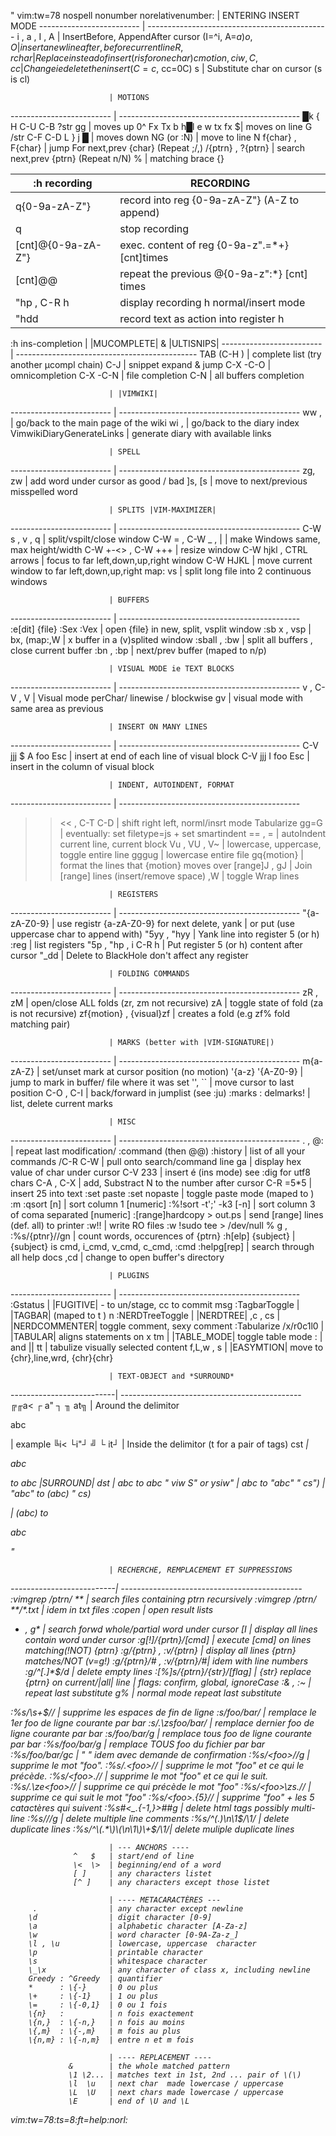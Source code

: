 " vim:tw=78 nospell nonumber norelativenumber:
                          | ENTERING INSERT MODE
------------------------- | ---------------------------------------------
i , a , I , A             | InsertBefore, AppendAfter cursor (I=^i, A=$a)
o , O                     | insert a new line after, before current line
R , r{char}               | Replace instead of insert (r is for one char)
c{motion} , ciw , C , cc  | Change ie delete then insert (C=c$, cc=0C)
s                         | Substitute char on cursor (s is cl)

                          | MOTIONS
------------------------- | ---------------------------------------------
 █k { H  C-U C-B ?str gg  | moves up
0^ Fx Tx b h█l e w tx fx $| moves on line
 G /str C-F C-D L } j █   | moves down
NG (or :N)                | move to line N
f{char} , F{char}         | jump For next,prev {char} (Repeat ;/,)
/{ptrn} , ?{ptrn}         | search   next,prev {ptrn} (Repeat n/N)
%                         | matching brace {}[]()

:h recording              | RECORDING
------------------------- | ---------------------------------------------
q{0-9a-zA-Z"}             | record into reg {0-9a-zA-Z"} (A-Z to append)
q                         | stop recording
[cnt]@{0-9a-zA-Z"}        | exec. content of reg {0-9a-z".=*+} [cnt]times
[cnt]@@                   | repeat the previous @{0-9a-z":*} [cnt] times
"hp , C-R    h            | display recording h normal/insert mode
"hdd                      | record text as action into register h

:h ins-completion         | |MUCOMPLETE| & |ULTISNIPS|
------------------------- | ---------------------------------------------
TAB   (C-H   )            | complete list (try another µcompl chain)
C-J                       | snippet expand & jump
C-X   -C-O                | omnicompletion
C-X   -C-N                | file completion
C-N                       | all buffers completion

                          | |VIMWIKI|
------------------------- | ---------------------------------------------
<Leader>ww , <BS>         | go/back to the main page of the wiki
<Leader>wi , <BS>         | go/back to the diary index
VimwikiDiaryGenerateLinks | generate diary with available links

                          | SPELL
------------------------- | ---------------------------------------------
zg, zw                    | add word under cursor as good / bad
]s, [s                    | move to next/previous misspelled word

                          | SPLITS |VIM-MAXIMIZER|
------------------------- | ---------------------------------------------
C-W    s , v , q          | split/vspilt/close window
C-W    =   , C-W    _ , | | make Windows same, max height/width
C-W    +-<> , C-W    +++  | resize window
C-W    hjkl , CTRL arrows | focus to far left,down,up,right window
C-W    HJKL               | move current window to far left,down,up,right
map: <Leader>vs           | split long file into 2 continuous windows

                          | BUFFERS
------------------------- | ---------------------------------------------
:e[dit] {file}  :Sex :Vex | open {file} in new, split, vsplit window
:sb x , vsp | bx, (map:,W | x buffer in a (v)splited window
:sball , :bw              | split all buffers , close current buffer
:bn , :bp                 | next/prev buffer (maped to <Leader>n/p)

                          | VISUAL MODE ie TEXT BLOCKS
------------------------- | ---------------------------------------------
v , C-V     , V           | Visual mode perChar/ linewise / blockwise
gv                        | visual mode with same area as previous

                          | INSERT ON MANY LINES
------------------------- | ---------------------------------------------
C-V     jjj $ A foo Esc   | insert at end of each line of visual block
C-V     jjj I foo Esc     | insert in the column of visual block

                          | INDENT, AUTOINDENT, FORMAT
------------------------- | ---------------------------------------------
>>  << , C-T     C-D      | shift right left, norml/insrt mode Tabularize
gg=G                      | eventually: set filetype=js + set smartindent
== , =                    | autoIndent current line, current block
Vu , VU , V~              | lowercase, uppercase, toggle entire line
gggug                     | lowercase entire file
gq{motion}                | format the lines that {motion} moves over
[range]J , gJ             | Join [range] lines (insert/remove space)
,W                        | toggle Wrap lines

                          | REGISTERS
------------------------- | ---------------------------------------------
"{a-zA-Z0-9}              | use registr {a-zA-Z0-9} for next delete, yank
                          |    or put (use uppercase char to append with)
"5yy , "hyy               | Yank line into register 5 (or h)
:reg                      | list registers
"5p  , "hp , i C-R    h   | Put register 5 (or h) content after cursor
"_dd                      | Delete to BlackHole don't affect any register

                          | FOLDING COMMANDS
------------------------- | ---------------------------------------------
zR , zM                   | open/close ALL folds (zr, zm not recursive)
zA                        | toggle state of fold (za is not recursive)
zf{motion} , {visual}zf   | creates a fold (e.g zf% fold matching pair)

                          | MARKS (better with |VIM-SIGNATURE|)
------------------------- | ---------------------------------------------
m{a-zA-Z}                 | set/unset mark at cursor position (no motion)
'{a-z} '{A-Z0-9}          | jump to mark in buffer/ file where it was set
'', ``                    | move cursor to last position
C-O   , C-I               | back/forward in jumplist (see :ju)
:marks  : delmarks!       | list, delete current marks

                          | MISC
------------------------- | ---------------------------------------------
.   ,   @:                | repeat last modification/ :command (then @@)
:history                  | list of all your commands
/C-R    C-W               | pull <cword> onto search/command line
ga                        | display hex value of char under cursor
C-V    233                | insert é (ins mode) see :dig for utf8 chars
C-A     , C-X             | add, Substract N to the number after cursor
C-R    =5*5               | insert 25 into text
:set paste :set nopaste   | toggle paste mode (maped to <F12>)
:m :qsort [n]                 | sort column 1 [numeric]
:%!sort -t';' -k3 [-n]    | sort column 3 of coma separated [numeric]
:[range]hardcopy > out.ps | send [range] lines (def. all) to printer
:w!!                      | write RO files :w !sudo tee > /dev/null %
g<C-G> , :%s/{ptnr}//gn   | count words, occurences of {ptrn}
:h[elp] {subject}         | {subject} is cmd, i_cmd, v_cmd, c_cmd, :cmd
:helpg[rep]               | search through all help docs
,cd                       | change to open buffer's directory

                          | PLUGINS
------------------------- | ---------------------------------------------
:Gstatus                  | |FUGITIVE| - to un/stage, cc to commit msg
:TagbarToggle             | |TAGBAR| (maped to <Leader>t )
<Leader>n :NERDTreeToggle | |NERDTREE|
,c<Space>  ,  cs          | |NERDCOMMENTER| toggle comment, sexy comment
:Tabularize /x/r0c1l0     | |TABULAR| aligns statements on x
<Leader>tm                | |TABLE_MODE| toggle table mode : | and ||
<Leader>tt                |            tabulize visually selected content
<Leader>f,L,w   ,   s     | |EASYMTION| move to {chr},line,wrd, {chr}{chr}

                          | TEXT-OBJECT and *SURROUND*
--------------------------| ---------------------------------------------
╔╓a<    ┌ a" ┐ ╖      at╗ | Around the delimitor
 <p id= " xy " > abc </p> |    example
  ╚i<    └i"┘ ╝ └ it┘     | Inside the delimitor (t for a pair of tags)
cst<i>                    | <p>abc</p> to <i>abc</i>  |SURROUND|
dst                       | <i>abc</i> to abc            "
viw S" or ysiw"           | abc to "abc"                 "
cs")                      | "abc" to (abc)               "
cs)<p>                    | (abc) to <p>abc</p>          "

                          | RECHERCHE, REMPLACEMENT ET SUPPRESSIONS
--------------------------| ---------------------------------------------
:vimgrep /ptrn/ **        | search files containing ptrn recursively
:vimgrep /ptrn/ **/*.txt  |  idem in txt files
:copen              |  open result lists
* , g*                    | search forwd whole/partial word under cursor
[I                        | display all lines contain word under cursor
:g[!]/{prtn}/[cmd]        | execute [cmd] on lines matching(!NOT) {ptrn}
:g/{ptrn}    , :v/{ptrn}  | display all lines {ptrn} matches/NOT (v=g!)
:g/{ptrn}/#  , :v/{ptrn}/#|   idem with line numbers
:g/^[\.]*$/d              | delete empty lines
:[%]s/{ptrn}/{str}/[flag] | {str} replace {ptrn} on current/|all| line
                          | flags: *c*onfirm, *g*lobal, *i*gnoreCase
:& , :~                   | repeat last substitute
g%                        | normal mode repeat last substitute

:%s/\s\+$//               | supprime les espaces de fin de ligne
:s/foo/bar/               | remplace le 1er  foo de ligne courante par bar
:s/.*\zsfoo/bar/          | remplace dernier foo de ligne courante par bar
:s/foo/bar/g              | remplace tous foo de ligne courante par bar
:%s/foo/bar/g             | remplace TOUS foo du fichier par bar
:%s/foo/bar/gc            | " " idem avec demande de confirmation
:%s/\<foo\>//g            | supprime le mot "foo".
:%s/.*\<foo\>//           | supprime le mot "foo" et ce qui le précède.
:%s/\<foo\>.*//           | supprime le mot "foo" et ce qui le suit.
:%s/.*\ze\<foo\>//        | supprime ce qui précède le mot "foo"
:%s/\<foo\>\zs.*//        | supprime ce qui suit le mot "foo"
:%s/\<foo\>.\{5}//        | supprime "foo" + les 5 catactères qui suivent
:%s#<\_.\{-1,}>##g        | delete html tags possibly multi-line
:%s/<!--\_p\{-}-->//g     | delete multiple line comments
:%s/^\(.*\)\n\1$/\1/      | delete duplicate lines
:%s/^\(.*\)\(\n\1\)\+$/\1/| delete muliple duplicate lines

                          | --- ANCHORS ----
                  ^   $   | start/end of line
                  \<  \>  | beginning/end of a word
                  [ ]     | any characters listet
                  [^ ]    | any characters except those listet

                          | ---- METACARACTÈRES ---
         .                | any character except newline
        \d                | digit character [0-9]
        \a                | alphabetic character [A-Za-z]
        \w                | word character [0-9A-Za-z_]
        \l , \u           | lowercase, uppercase  character
        \p                | printable character
        \s                | whitespace character
        \_\x              | any character of class x, including newline
        Greedy : ^Greedy  | quantifier
        *      : \{-}     | 0 ou plus
        \+     : \{-1}    | 1 ou plus
        \=     : \{-0,1}  | 0 ou 1 fois
        \{n}   :          | n fois exactement
        \{n,}  : \{-n,}   | n fois au moins
        \{,m}  : \{-,m}   | m fois au plus
        \{n,m} : \{-n,m}  | entre n et m fois

                          | ---- REPLACEMENT ----
                 &        | the whole matched pattern
                 \1 \2... | matches text in 1st, 2nd ... pair of \(\)
                 \l  \u   | next char  made lowercase / uppercase
                 \L  \U   | next chars made lowercase / uppercase
                 \E       | end of \U and \L

vim:tw=78:ts=8:ft=help:norl:

